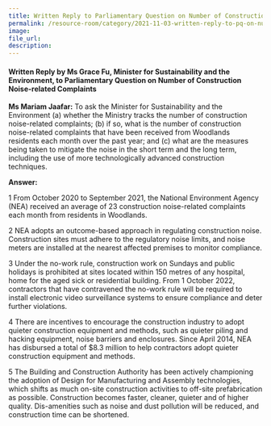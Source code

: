 ```yaml
---  
title: Written Reply to Parliamentary Question on Number of Construction Noise-related Complaints by Ms Grace Fu, Minister for Sustainability and the Environment  
permalink: /resource-room/category/2021-11-03-written-reply-to-pq-on-number-of-construction-noise-related-complaints/  
image:  
file_url:  
description:  
---  
```

 
#### Written Reply by Ms Grace Fu, Minister for Sustainability and the Environment, to Parliamentary Question on Number of Construction Noise-related Complaints    
 
**Ms Mariam Jaafar:** To ask the Minister for Sustainability and the Environment (a) whether the Ministry tracks the number of construction noise-related complaints; (b) if so, what is the number of construction noise-related complaints that have been received from Woodlands residents each month over the past year; and (c) what are the measures being taken to mitigate the noise in the short term and the long term, including the use of more technologically advanced construction techniques.

**Answer:**

1 From October 2020 to September 2021, the National Environment Agency (NEA) received an average of 23 construction noise-related complaints each month from residents in Woodlands.

2 NEA adopts an outcome-based approach in regulating construction noise. Construction sites must adhere to the regulatory noise limits, and noise meters are installed at the nearest affected premises to monitor compliance.

3 Under the no-work rule, construction work on Sundays and public holidays is prohibited at sites located within 150 metres of any hospital, home for the aged sick or residential building. From 1 October 2022, contractors that have contravened the no-work rule will be required to install electronic video surveillance systems to ensure compliance and deter further violations.

4 There are incentives to encourage the construction industry to adopt quieter construction equipment and methods, such as quieter piling and hacking equipment, noise barriers and enclosures. Since April 2014, NEA has disbursed a total of $8.3 million to help contractors adopt quieter construction equipment and methods.

5 The Building and Construction Authority has been actively championing the adoption of Design for Manufacturing and Assembly technologies, which shifts as much on-site construction activities to off-site prefabrication as possible. Construction becomes faster, cleaner, quieter and of higher quality. Dis-amenities such as noise and dust pollution will be reduced, and construction time can be shortened.
